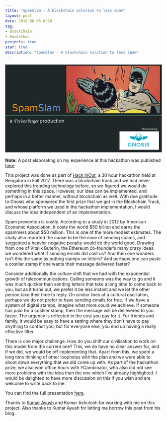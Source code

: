 ```yaml
---
title: "SpamSlam - A blockchain solution to less spam"
layout: post
date: 2018-06-06 8:20
tag:
- Blockchain
- Hackathon
projects: true
star: true
description: "SpamSlam - A blockchain solution to less spam"
---
```


![SpamSlam](/assets/images/SpamSlam.png)

**Note:** A post elaborating on my experience at this hackathon was published [here](https://hackinout.co/blog/blockchain-track-winner-spamslam/)

This project was done as part of [Hack InOut](https://hackinout.co/), a 30 hour hackathon held at Bengaluru in Fall 2017. There was a blockchain track and we had never explored this trending technology before, so we figured we would do something in this space. However, our idea can be implemented, and perhaps in a better manner, without blockchain as well. With due gratitude to Gnosis who sponsored the first prize that we got in the Blockchain Track, and whose platform we used in the hackathon implementation, I would discuss the idea independent of an implementation.

Spam prevention is costly. According to a study in 2012 by American Economic Association, it costs the world $50 billion and earns the spammers about $50 million. This is one of the more modest estimates. The study also reported the cause to be the ease of sending spams, and suggested a heavier negative penalty would do the world good. Drawing from one of Vitalik Buterin, the Ethereum co-founder’s many crazy ideas, we wondered what if sending emails did cost us? And then one wonders isn’t this the same as putting stamps on letters? And perhaps one can paste a costlier stamp if one wants their message delivered faster?

Consider additionally the culture shift that we had with the exponential growth of telecommunications. Calling someone was the way to go and it was much quicker than sending letters that take a long time to come back to you, but as it turns out, we prefer it be less instant and we let the other person take their time to reply. On similar lines of a cultural oscillation, perhaps we do not prefer to have sending emails for free. If we have a system of digital stamps, imagine what more could we achieve. If someone has paid for a costlier stamp, then the message will be delievered to you faster. The urgency is reflected in the cost you pay for it. For friends and family, it would be easy to have a setting where they don’t have to pay anything to contact you, but for everyone else, you end up having a really effective filter.

There is one major challenge. How do you shift our civilisation to work on this model from the current one? This, we do have no clear answer for, and if we did, we would be off implementing that. Apart from this, we spent a long time thinking of other loopholes with the plan and we were able to shoot down everything that we did come up with. As part of the hackathon prize, we also won office hours with YCombinator, who also did not see more problems with the idea than the one which I’ve already highlighted. I would be delighted to have more discussion on this if you wish and are welcome to write back to me.

You can find the full presentation [here](https://speakerdeck.com/codemaxx/hackinout-blockchain-winner-spamslam?slide=1).

Thanks to [Kumar Ayush](http://cheekujodhpur.github.io/) and Kumar Ashutosh for working with me on this project. Also thanks to Kumar Ayush for letting me borrow this post from his blog.